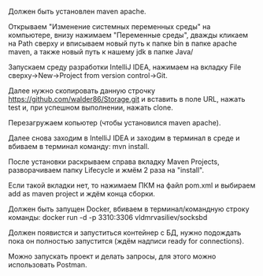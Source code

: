 Должен быть установлен maven apache.

Открываем "Изменение системных переменных среды" на компьютере, внизу нажимаем "Переменные среды", дважды кликаем на Path сверху 
и вписываем новый путь к папке bin в папке apache maven, а также новый путь к нашему jdk в папке Java/ 

Запускаем среду разработки IntelliJ IDEA, нажимаем на вкладку File сверху->New->Project from version control->Git.

Далее нужно скопировать данную строчку https://github.com/walder86/Storage.git и вставить в поле URL, нажать test и, при успешном выполнении, нажать clone.

Перезагружаем копьютер (чтобы установился maven apache).

Далее снова заходим в IntelliJ IDEA и заходим в терминал в среде и вбиваем в терминал команду: mvn install.

После установки раскрываем справа вкладку Maven Projects, разворачиваем папку Lifecycle и жмём 2 раза на "install".

Если такой вкладки нет, то нажимаем ПКМ на файл pom.xml и выбираем add as maven project и ждём конца сборки.

Должен быть запущен Docker, вбиваем в терминал/командную строку команды: docker run -d -p 3310:3306 vldmrvasiliev/socksbd

Должен появистся и запуститься контейнер с БД, нужно подождать пока он полностью запустится (ждём надписи ready for connections).

Можно запускать проект и делать запросы, для этого можно использовать Postman.